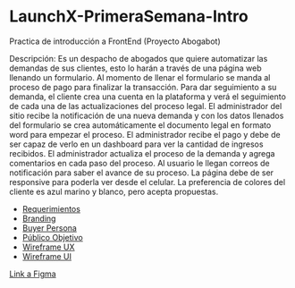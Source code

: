 # LaunchX-PrimeraSemana-Intro
Practica de introducción a FrontEnd (Proyecto Abogabot)

Descripción: Es un despacho de abogados que quiere automatizar las demandas de sus clientes, esto lo harán a través de una página web llenando un formulario. Al momento de llenar el formulario se manda al proceso de pago para finalizar la transacción. Para dar seguimiento a su demanda, el cliente crea una cuenta en la plataforma y verá el seguimiento de cada una de las actualizaciones del proceso legal. El administrador del sitio recibe la notificación de una nueva demanda y con los datos llenados del formulario se crea automáticamente el documento legal en formato word para empezar el proceso. El administrador recibe el pago y debe de ser capaz de verlo en un dashboard para ver la cantidad de ingresos recibidos. El administrador actualiza el proceso de la demanda y agrega comentarios en cada paso del proceso. Al usuario le llegan correos de notificación para saber el avance de su proceso. La página debe de ser responsive para poderla ver desde el celular. La preferencia de colores del cliente es azul marino y blanco, pero acepta propuestas.

  -  [Requerimientos](/Requerimientos.md)
  -  [Branding](/abogabot-brand.jpg)
  -  [Buyer Persona](/buyer-persona.jpg)
  -  [Público Objetivo](/publico-objetivo.jpg)
  -  [Wireframe UX](/wireframe-ux.jpg)
  -  [Wireframe UI](/wireframe-ui.jpg)

 [Link a Figma](https://www.figma.com/file/90EAL2Tr1W2OwMTUpzmWYt/Abogabot-team-library?node-id=414%3A2)
